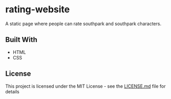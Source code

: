 # rating-website
A static page where people can rate southpark and southpark characters.

## Built With

* HTML
* CSS

## License

This project is licensed under the MIT License - see the [LICENSE.md](LICENSE.md) file for details
